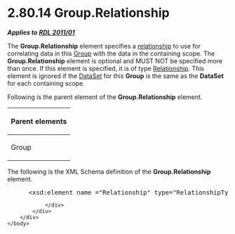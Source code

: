 <html dir="LTR" xmlns:mshelp="http://msdn.microsoft.com/mshelp" xmlns:ddue="http://ddue.schemas.microsoft.com/authoring/2003/5" xmlns:xlink="http://www.w3.org/1999/xlink" xmlns:tool="http://www.microsoft.com/tooltip">
    <head>
        <meta http-equiv="Content-Type" content="text/html; CHARSET=utf-8"></meta>
        <meta name="save" content="history"></meta>
        <title>2.80.14 Group.Relationship</title>
        <xml>
            <mshelp:toctitle title="2.80.14 Group.Relationship"></mshelp:toctitle>
            <mshelp:rltitle title="[MS-RDL]: Group.Relationship"></mshelp:rltitle>
            <mshelp:keyword index="A" term="3b382658-a93a-45cd-a037-25066739fc53"></mshelp:keyword>
            <mshelp:attr name="DCSext.ContentType" value="open specification"></mshelp:attr>
            <mshelp:attr name="AssetID" value="3b382658-a93a-45cd-a037-25066739fc53"></mshelp:attr>
            <mshelp:attr name="TopicType" value="kbRef"></mshelp:attr>
            <mshelp:attr name="DCSext.Title" value="[MS-RDL]: Group.Relationship" />
        </xml>
    </head>
    <body>
        <div id="header">
            <h1 class="heading">2.80.14 Group.Relationship</h1>
        </div>
        <div id="mainSection">
            <div id="mainBody">
                <div id="allHistory" class="saveHistory"></div>
                <div id="sectionSection0" class="section" name="collapseableSection">
                    

<p><b><i>Applies to </i></b><a href="bf2bab1a-b608-4bcc-b718-1cc1baa9579c.htm"><b><i>RDL 2011/01</i></b></a></p>

<p>The <b>Group.Relationship</b> element specifies a <a href="b2482b3f-74ab-4ca8-a9e5-c07955011743.htm#gt_2913b24a-aa1a-42cb-8b80-047821e296cb">relationship</a> to use for
correlating data in this <a href="dbfff811-1be7-4e8b-a5d2-6cc522317fbe.htm">Group</a>
with the data in the containing scope. The <b>Group.Relationship</b> element is
optional and MUST NOT be specified more than once. If this element is
specified, it is of type <a href="6d1c77e5-1573-4ad6-8d2a-c507411ad94b.htm">Relationship</a>.
This element is ignored if the <a href="a14782b0-2e2f-4305-83a3-3de3fd750b6a.htm">DataSet</a> for this <b>Group</b>
is the same as the <b>DataSet</b> for each containing scope.</p>

<p>Following is the parent element of the <b>Group.Relationship</b>
element.</p>

<table>
 <thead>
  <tr>
   <th>
   <p>Parent elements</p>
   </th>
  </tr>
 </thead>
 <tr>
  <td>
  <p>Group</p>
  </td>
 </tr>
</table>

<p>The following is the XML Schema definition of the <b>Group.Relationship</b>
element.</p>

<dl>
<dd>
<div><pre> &lt;xsd:element name =&quot;Relationship&quot; type=&quot;RelationshipType&quot; minOccurs=&quot;0&quot; /&gt;
</pre></div>
</dd></dl>


                </div>
            </div>
        </div>
    </body>
</html>